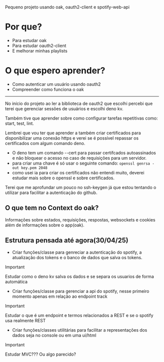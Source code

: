 Pequeno projeto usando oak, oauth2-client e spotify-web-api

# Por que?
- Para estudar oak
- Para estudar oauth2-client
- E melhorar minhas playlists

# O que espero aprender?
- Como autenticar um usuário usando oauth2
- Compreender como funciona o oak
---

No início do projeto ao ler a biblioteca de oauth2 que escolhi percebi que terei que gerenciar sessões de usuários e escolhi deno kv.

Também tive que aprender sobre como configurar tarefas repetitivas como: start, test, lint.

Lembrei que vou ter que aprender a também criar certificados para disponibilizar uma conexão https e verei se é possível repassar os certificados com algum comando deno.
- O deno tem um comando --cert para passar certifcados autoassinados e não bloquear o acesso no caso de requisições para um servidor.
- para criar uma chave é só usar o seguinte comando: `openssl genrsa -out key.pem 2048`
- como usei ia para criar os certificados não entendi muito, deverei estudar mais sobre o openssl e sobre certificados.

Terei que me aprofundar um pouco no ssh-keygen já que estou tentando o utilizar para facilitar a autenticação do github.


## O que tem no Context do oak?
  Informações sobre estados, requisições, respostas, websockets e cookies além de informações sobre o app(oak).


## Estrutura pensada até agora(30/04/25)
- Criar funções/classe para genreciar a autenticação do spotify, a atualização dos tokens e o banco de dados que salva os tokens. 
> [!important]
> Estudar como o deno kv salva os dados e se separa os usuarios de forma automática

- Criar funções/classe para gerenciar a api do spotify, nesse primeiro momento apenas em relação ao endpoint track
> [!important]
> Estudar o que é um endpoint e termos relacionados a REST e se o spotify usa realmente REST

- Criar funções/classes utilitárias para facilitar a representações dos dados seja no console ou em uma ui/html
> [!important]
> Estudar MVC??? Ou algo parecido?
